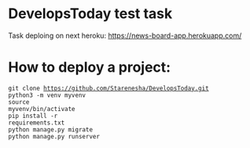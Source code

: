 # DevelopsToday test task
Task deploing on next heroku: https://news-board-app.herokuapp.com/

# How to deploy a project: 

<code>git clone https://github.com/Starenesha/DevelopsToday.git</code></br>
<code>python3 -m venv myvenv</code></br>
<code>source myvenv/bin/activate</code></br>
<code>pip install -r requirements.txt</code></br>
<code>python manage.py migrate</code></br>
<code>python manage.py runserver</code></br>
